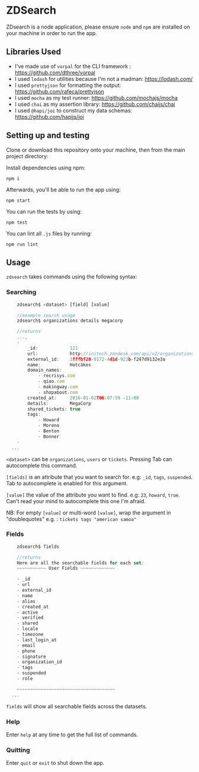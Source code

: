 # ZDSearch

ZDsearch is a node application, please ensure `node` and `npm` are installed on your machine in order to run the app.

## Libraries Used

- I've made use of `vorpal` for the CLI framework : https://github.com/dthree/vorpal
- I used `lodash` for utilities because I'm not a madman: https://lodash.com/
- I used `prettyjson` for formatting the output: https://github.com/rafeca/prettyjson
- I used `mocha` as my test runner: https://github.com/mochajs/mocha
- I used `chai` as my assertion library: https://github.com/chaijs/chai
- I used `@hapi/joi` to construct my data schemas: https://github.com/hapijs/joi

## Setting up and testing

Clone or download this repository onto your machine, then from the main project directory:

Install dependencies using npm:

```
npm i
```

Afterwards, you'll be able to run the app using:

```
npm start
```

You can run the tests by using:

```
npm test
```

You can lint all `.js` files by running:

```
npm run lint
```

## Usage

`zdsearch` takes commands using the following syntax:

### Searching

```javascript
    zdsearch$ <dataset> [field] [value]

    //example search usage
    zdsearch$ organizations details megacorp

    //returns
    ...,
    - 
        _id:            121
        url:            http://initech.zendesk.com/api/v2/organizations/121.json
        external_id:    3fffbf20-9172-4d1d-923b-f247d9132e3a
        name:           Hotcâkes
        domain_names: 
            - recrisys.com
            - qiao.com
            - makingway.com
            - shopabout.com
        created_at:     2016-01-02T06:07:59 -11:00
        details:        MegaCorp
        shared_tickets: true
        tags: 
            - Howard
            - Moreno
            - Benton
            - Bonner
    -
  ...
```

```<dataset>``` can be `organizations`, `users` or `tickets`. Pressing Tab can autocomplete this command.

```[fields]``` is an attribute that you want to search for. e.g: `_id`, `tags`, `suspended`. Tab to autocomplete is enabled for this argument.

```[value]``` the value of the attribute you want to find. e.g: `23`, `howard`, `true`. Can't read your mind to autocomplete this one I'm afraid.

NB: For empty `[value]` or multi-word `[value]`, wrap the argument in "doublequotes" e.g. : `tickets tags "american samoa"`

### Fields

```javascript
    zdsearch$ fields 

    //returns
    Here are all the searchable fields for each set: 
    ~~~~~~~~~~~ User Fields ~~~~~~~~~~~~~

    - _id
    - url
    - external_id
    - name
    - alias
    - created_at
    - active
    - verified
    - shared
    - locale
    - timezone
    - last_login_at
    - email
    - phone
    - signature
    - organization_id
    - tags
    - suspended
    - role

    ~~~~~~~~~~~~~~~~~~~~~~~~~~~~~~~~~~~~~
  ...
```

`fields` will show all searchable fields across the datasets.

### Help

Enter `help` at any time to get the full list of commands.

### Quitting

Enter `quit` or `exit` to shut down the app.

